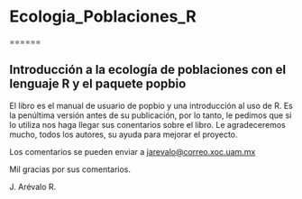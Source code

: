 # Ecologia_Poblaciones_R
======

## Introducción a la ecología de poblaciones con el lenguaje R y el paquete popbio

El libro es el manual de usuario de popbio y una introducción al uso de R. Es la penúltima versión antes de su publicación,
por lo tanto, le pedimos que si lo utiliza nos haga llegar sus conentarios sobre el libro. Le agradeceremos mucho, todos los autores, su ayuda para mejorar el proyecto.


Los comentarios se pueden enviar a jarevalo@correo.xoc.uam.mx 


Mil gracias por sus comentarios. 


J. Arévalo R.


